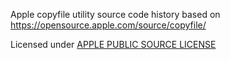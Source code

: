 Apple copyfile utility source code history based on https://opensource.apple.com/source/copyfile/

Licensed under [APPLE PUBLIC SOURCE LICENSE](/APPLE_LICENSE)
